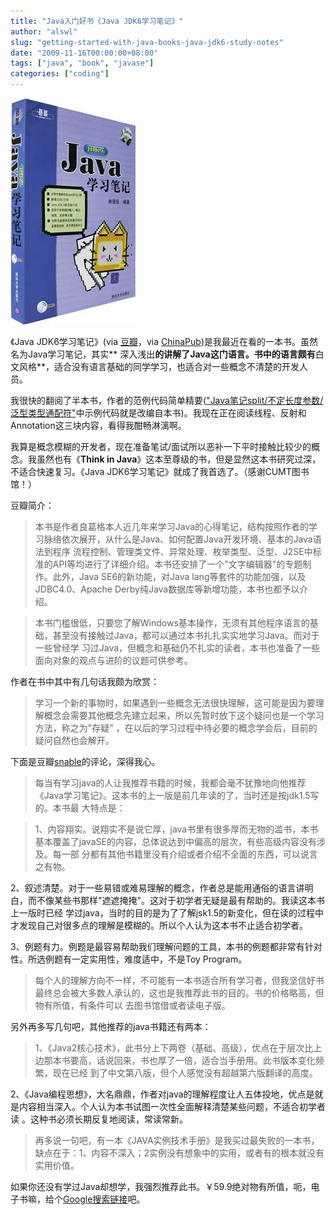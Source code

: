 ```yaml
---
title: "Java入门好书《Java JDK6学习笔记》"
author: "alswl"
slug: "getting-started-with-java-books-java-jdk6-study-notes"
date: "2009-11-16T00:00:00+08:00"
tags: ["java", "book", "javase"]
categories: ["coding"]
---
```


[![Java JDK6学习笔记](/images/upload_dropbox/200911/s2518833.jpg)](http://img3.doubanio.com/lpic/s2518833.jpg)

《Java JDK6学习笔记》(via [豆瓣](http://www.douban.com/subject/2057790/)，via
[ChinaPub](http://www.china-pub.com/34512&ref=ps))是我最近在看的一本书。虽然名为Java学习笔记，其实**
深入浅出**的讲解了Java这门语言。书中的语言颇有**白文风格**，适合没有语言基础的同学学习，也适合对一些概念不清楚的开发人员。

我很快的翻阅了半本书，作者的范例代码简单精要(["Java笔记split/不定长度参数/泛型类型通配符"](http://log4d.com/2009/11/java-notes-_split-variable-length-parameter-generic-type-wildcard)中示例代码就是改编自本书)。我现在正在阅读线程、反射和Annotation这三块内容，看得我酣畅淋漓啊。

我算是概念模糊的开发者，现在准备笔试/面试所以恶补一下平时接触比较少的概念。我虽然也有《**Think in
Java**》这本至尊级的书，但是显然这本书研究过深，不适合快速复习。《Java JDK6学习笔记》就成了我首选了。（感谢CUMT图书馆！）

豆瓣简介：

> 本书是作者良葛格本人近几年来学习Java的心得笔记，结构按照作者的学习脉络依次展开，从什么是Java、如何配置Java开发环境、基本的Java语法到程序
流程控制、管理类文件、异常处理、枚举类型、泛型、J2SE中标准的API等均进行了详细介绍。本书还安排了一个"文字编辑器"的专题制作。此外，Java
SE6的新功能，对Java lang等套件的功能加强，以及JDBC4.0、Apache Derby纯Java数据库等新增功能，本书也都予以介绍。

>

> 本书门槛很低，只要您了解Windows基本操作，无须有其他程序语言的基础，甚至没有接触过Java，都可以通过本书扎扎实实地学习Java。而对于一些曾经学
习过Java，但概念和基础仍不扎实的读者，本书也准备了一些面向对象的观点与进阶的议题可供参考。

作者在书中其中有几句话我颇为欣赏：

> 学习一个新的事物时，如果遇到一些概念无法很快理解，这可能是因为要理解概念会需要其他概念先建立起来，所以先暂时放下这个疑问也是一个学习方法，称之为"存疑"
，在以后的学习过程中待必要的概念学会后，目前的疑问自然也会解开。

下面是豆瓣[snable](http://www.douban.com/people/snable/)的评论，深得我心。

> 每当有学习java的人让我推荐书籍的时候，我都会毫不犹豫地向他推荐《Java学习笔记》。这本书的上一版是前几年读的了，当时还是按jdk1.5写的。本书最
大特点是：

>

> 1、内容翔实。说翔实不是说它厚，java书里有很多厚而无物的滥书，本书基本覆盖了javaSE的内容，总体说达到中偏高的层次，有些高级内容没有涉及。每一部
分都有其他书籍里没有介绍或者介绍不全面的东西，可以说言之有物。

2、叙述清楚。对于一些易错或难易理解的概念，作者总是能用通俗的语言讲明白，而不像某些书那样"遮遮掩掩"。这对于初学者无疑是最有帮助的。我读这本书上一版时已经
学过java，当时的目的是为了了解jsk1.5的新变化，但在读的过程中才发现自己对很多点的理解是模糊的。所以个人认为这本书不止适合初学者。

3、例题有力。例题是最容易帮助我们理解问题的工具，本书的例题都非常有针对性。所选例题有一定实用性，难度适中，不是Toy Program。

>

> 每个人的理解方向不一样，不可能有一本书适合所有学习者，但我坚信好书最终总会被大多数人承认的，这也是我推荐此书的目的。书的价格略高，但物有所值，有条件可以
去图书馆借或者读电子版。

另外再多写几句吧，其他推荐的java书籍还有两本：

>

> 1、《Java2核心技术》，此书分上下两卷（基础、高级），优点在于层次比上边那本书要高，话说回来，书也厚了一倍，适合当手册用。此书版本变化频繁，现在已经
到了中文第八版，但个人感觉没有超越第六版翻译的高度。

2、《Java编程思想》，大名鼎鼎，作者对java的理解程度让人五体投地，优点是就是内容相当深入。个人认为本书试图一次性全面解释清楚某些问题，不适合初学者读
。这种书必须长期反复地阅读，常读常新。

>

> 再多说一句吧，有一本《JAVA实例技术手册》是我买过最失败的一本书，缺点在于：1、内容不深入；2实例没有想象中的实用，或者有的根本就没有实用价值。

如果你还没有学过Java却想学，我强烈推荐此书。￥59.9绝对物有所值，呃，电子书嘛，给个[Google搜索链接](http://www.google.cn/search?hl=zh-CN&newwindow=1&q=Java+JDK6%E5%AD%A6%E4%B9%A0%E7%AC%94%E8%AE%B0+%E7%94%B5%E5%AD%90%E4%B9%A6&btnG=Google+%E6%90%9C%E7%B4%A2&aq=f&oq=)吧。

